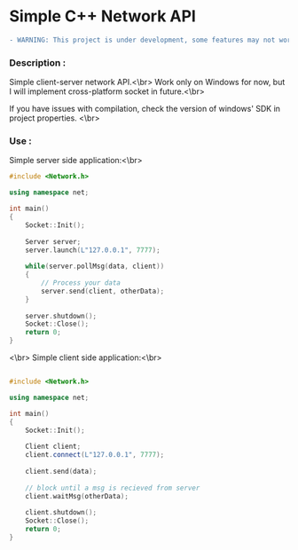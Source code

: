 # Simple C++ Network API

```diff
- WARNING: This project is under development, some features may not work yet.
```

### Description :
Simple client-server network API.<\br>
Work only on Windows for now, but I will implement cross-platform socket in future.<\br>

If you have issues with compilation, check the version of windows' SDK in project properties. <\br>

### Use :
Simple server side application:<\br>
```cpp
#include <Network.h>

using namespace net;

int main()
{
	Socket::Init();
	
	Server server;
	server.launch(L"127.0.0.1", 7777);
	
	while(server.pollMsg(data, client))
	{
		// Process your data
		server.send(client, otherData);
	}
	
	server.shutdown();
	Socket::Close();
	return 0;
}
```
<\br>
Simple client side application:<\br>
```cpp 

#include <Network.h>

using namespace net;

int main()
{
	Socket::Init();
	
	Client client;
	client.connect(L"127.0.0.1", 7777);
	
	client.send(data);
	
	// block until a msg is recieved from server
	client.waitMsg(otherData); 
	
	client.shutdown();
	Socket::Close();
	return 0;
}
```


